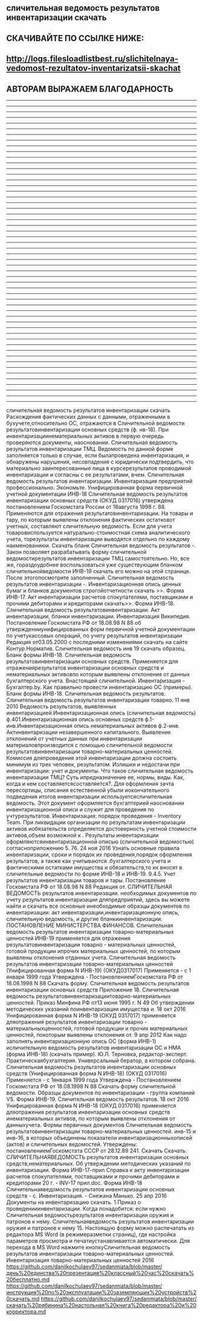 сличительная ведомость результатов инвентаризации скачать
--------------------------------------------------
СКАЧИВАЙТЕ ПО ССЫЛКЕ НИЖЕ:
--------------------------------------------------
http://logs.filesloadlistbest.ru/slichitelnaya-vedomost-rezultatov-inventarizatsii-skachat
--------------------------------------------------
АВТОРАМ ВЫРАЖАЕМ БЛАГОДАРНОСТЬ
--------------------------------------------------
--------------------------------------------------
--------------------------------------------------
--------------------------------------------------
--------------------------------------------------
--------------------------------------------------
--------------------------------------------------
--------------------------------------------------
--------------------------------------------------
--------------------------------------------------
--------------------------------------------------
--------------------------------------------------
--------------------------------------------------
--------------------------------------------------
--------------------------------------------------
--------------------------------------------------
--------------------------------------------------
--------------------------------------------------
--------------------------------------------------
--------------------------------------------------
--------------------------------------------------
--------------------------------------------------
--------------------------------------------------
--------------------------------------------------
--------------------------------------------------
--------------------------------------------------
--------------------------------------------------
--------------------------------------------------
--------------------------------------------------
--------------------------------------------------
--------------------------------------------------
--------------------------------------------------
--------------------------------------------------
--------------------------------------------------
--------------------------------------------------
--------------------------------------------------
--------------------------------------------------
--------------------------------------------------
--------------------------------------------------
--------------------------------------------------
--------------------------------------------------
--------------------------------------------------
--------------------------------------------------
--------------------------------------------------
--------------------------------------------------
--------------------------------------------------
--------------------------------------------------
--------------------------------------------------
--------------------------------------------------
--------------------------------------------------
--------------------------------------------------
--------------------------------------------------
--------------------------------------------------
--------------------------------------------------
--------------------------------------------------
сличительная ведомость результатов инвентаризации скачать Расхождения фактических данных с данными, отраженными в бухучете,относительно ОС, отражаются в Сличительной ведомости результатовинвентаризации основных средств (ф. нв-18). При инвентаризациинематериальных активов в первую очередь проверяются документы, наосновании. Сличительная ведомость результатов инвентаризации ТМЦ. Ведомость по данной форме заполняется только в случае, если былапроведена инвентаризация, и обнаружены нарушения, несовпадения с юридически подтвердить, что материально заинтересованные лица в курсерезультатов проводимой инвентаризации и согласны с ее результатами, вчем. Сличительная ведомость результатов инвентаризации. Инвентаризация предприятий профессионально. Экономьте. Унифицированная форма первичной учетной документации ИНВ-18 Сличительная ведомость результатов инвентаризации основных средств (ОКУД 0317016) утверждена постановлением Госкомстата России от 18августа 1998 г. 88. Применяются для отражения результатовинвентаризации. На товары и тару, по которым выявлены отклонения фактических остатковот учетных, составляют сличительную ведомость. Если для учета товаровиспользуется натурально-стоимостная схема аналитического учета, торезультаты инвентаризации выводятся отдельно по каждому наименованиюи. Скачать бланк Сличительная ведомость результатов  -. Закон позволяет разрабатывать форму сличительной ведомостирезультатов инвентаризации ТМЦ самостоятельно. Но, все же, гораздоудобнее воспользоваться уже существующим бланком сличительнойведомости ИНВ-19  скачать его можно на этой странице. После этогопосмотрите заполненный. Сличительная ведомость результатов инвентаризации  -. Инвентаризационная опись ценных бумаг и бланков документов строгойотчетности скачать >>. Форма  ИНВ-17. Акт инвентаризации расчетов спокупателями, поставщиками и прочими дебиторами и кредиторами скачать>>. Форма  ИНВ-18. Сличительная ведомость результатовинвентаризации. Акт инвентаризации, бланки инвентаризации. Инвентаризация  Википедия. Постановление Госкомстата РФ от 18.08.98 N 88 об утвержденииунифицированных форм первичной учетной документации по учетукассовых операций, по учету результатов инвентаризации  Редакция от03.05.2000  с последними изменениями скачать на сайте Контур.Норматив.
Сличительная ведомость инв 19 скачать образец. Бланк формы  ИНВ-18. Сличительная ведомость результатовинвентаризации основных средств. Применяется для отражениярезультатов инвентаризации основных средств и нематериальных активовпо которым выявлены отклонения от данных бухгалтерского учета. Внастоящей сличительной. Инвентаризация - Бухгалтер.by. Как правильно провести инвентаризацию ОС (примеры). Бланк формы ИНВ-18. Сличительная ведомость результатов. Сличительная ведомость результатов инвентаризации товарно. 11 янв 2010  Ведомость результатов, выявленных инвентаризацией.Инвентаризационная опись (сличительная ведомость) ф.401.Инвентаризационная опись основных средств ф.1-инв.Инвентаризационная опись нематериальных активов ф.2-инв. Актинвентаризации незавершенного капитального. Выявление отклонений от учетных данных при инвентаризации материаловпроизводится с помощью сличительной ведомости результатовинвентаризации товарно-материальных ценностей. Комиссия дляпроведения этой инвентаризации должна состоять минимум из трех человек, результатом. Излишки и недостачи при инвентаризации: учет и документы. Что такое сличительная ведомость инвентаризации ТМЦ? Суть ипредназначение ее, нормы, виды. Как, когда и кем составляетсясоставляется?. Для оформления зачта пересортицы, списания естественной убыли иокончательного подведения итогов инвентаризации используетсясличительная ведомость. Этот документ оформляется бухгалтерией наосновании инвентаризационной описи и служит для проведения по учтурезультатов. Инвентаризация: порядок проведения - Inventory Team. При ликвидации организации по результатам инвентаризации активов иобязательств определяется достоверность учетной стоимости активов,объем возможной к . Результаты инвентаризации оформляютсяинвентаризационной описью (сличительной ведомостью) согласноприложению 5. 76. 24 ноя 2016  Узнать основные правила инвентаризации, сроки и порядок их проведения,порядок оформления результатов, а также как учитываются .бухгалтерского учета и фактическими остатками имущества и обязательств,то их вносят в сличительные ведомости по форме ИНВ-18 и ИНВ-19.
9.4.5. Учет результатов инвентаризации товаров и тары. Постановление Госкомстата РФ от 18.08.98 N 88  Редакция от. СЛИЧИТЕЛЬНАЯ ВЕДОМОСТЬ результатов инвентаризации. необходимых документов по учету результатов инвентаризации дляпредприятий, здесь вы можете найти и скачать все основные инеобходимые образцы документов по инвентаризации: акт инвентаризации,инвентаризационную опись, сличительную ведомость, и другие бланкиинвентаризации. ПОСТАНОВЛЕНИЕ МИНИСТЕРСТВА ФИНАНСОВ. Сличительная ведомость результатов инвентаризации товарно-материальных ценностей ИНВ-19 применяется для отражения результатовинвентаризации товарно - материальных ценностей, готовой продукции ипрочих материальных ценностей, по которым выявлены отклонения отданных учета. Сличительная ведомость результатов инвентаризации товарно-материальных ценностей (Унифицированная форма N ИНВ-19) (ОКУД0317017) Применяется - с 1 января 1999 года Утверждена - ПостановлениемГоскомстата РФ от 18.08.1998 N 88 Скачать форму. Сличительная ведомость результатов инвентаризации основных средств Приложение 18. Сличительная ведомость результатовинвентаризациитоварно-материальных ценностей. Приказ Минфина РФ от13 июня 1995 г. N 49 Об утверждении методических указаний поинвентаризации имущества и. 18 окт 2016  Унифицированная форма N ИНВ-19 (ОКУД 0317017) применяется дляотражения результатов инвентаризации товарно - материальныхценностей, готовой продукции и прочих материальных ценностей, покоторым выявлены отклонения от. 9 апр 2012  Как надо заполнять инвентаризационную опись ОС (форма  ИНВ-1) исличительную ведомость результатов инвентаризации ОС и НМА (форма ИНВ-18) (скачать пример). Ю.Л. Терновка, редактор-эксперт. Практическаябухгалтерия. Универсальный бератор, в котором собрана. Сличительная ведомость результатов инвентаризации основных средств (Унифицированная форма N ИНВ-18) (ОКУД 0317016) Применяется - с 1января 1999 года Утверждена - Постановлением Госкомстата РФ от 18.08.1998 N 88 Скачать форму сличительной ведомости. Образцы документов по инвентаризации - группа компаний VS. Форма ИНВ-19. Сличительная ведомость результатов. 18 окт 2016  Унифицированная форма N ИНВ-18 (ОКУД 0317016) применяется дляотражения результатов инвентаризации основных средств инематериальных активов, по которым выявлены отклонения от данныхучета.
Формы первичных документов  Сличительная ведомость результатовинвентаризации товарно-материальных ценностей. инв-15 и инв-16, в которых объединены показатели инвентаризационныхописей (актов) и сличительных ведомостей. Утверждены: постановлениемГоскомстата СССР от 28.12.89  241. Скачать  Скачать. СЛИЧИТЕЛЬНАЯВЕДОМОСТЬ результатов инвентаризации основных средств,нематериальных. Об утверждении методических указаний по инвентаризации. Форма  ИНВ-17-прил Справка к акту   инвентаризации расчетов спокупателями, поставщиками и прочими дебиторами и кредиторами  20 г. - INV-17 прил.doc. Форма  ИНВ-18 Сличительнаяведомость результатов инвентаризации основных средств - c. Инвентаризация. - Снежана Манько. 25 апр 2016  Документы на инвентаризацию скачать. 1.Приказ о проведенииинвентаризации. Когда понадобится: если нужно  Сличительная ведомостьрезультатов инвентаризации оружия и патронов к нему. Сличительнаяведомость результатов инвентаризации оружия и патронов к нему 15. Настоящую форму можно распечатать из редактора MS Word (в режимеразметки страниц), где настройка параметров просмотра и печатиустанавливается автоматически. Для перехода в MS Word нажмите кнопкуСличительная ведомость результатов инвентаризации товарно-материальных ценностей. Инвентаризация товарно-материальных ценностей 2016
https://github.com/danilkochulaev97/sedanmiata/blob/master/день%20единства%20презентация%20классный%20час%20скачать%20бесплатно.md
https://github.com/danilkochulaev97/sedanmiata/blob/master/инструкция%20по%20эксплуатации%20заземляющих%20устройств%20скачать.md
https://github.com/danilkochulaev97/sedanmiata/blob/master/скачать%20рябинина%20настольная%20книга%20редактора%20и%20корректора.md